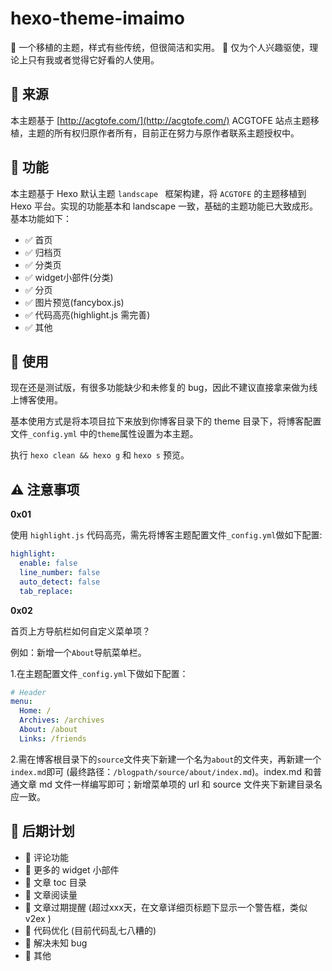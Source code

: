 # hexo-theme-imaimo
🎨 一个移植的主题，样式有些传统，但很简洁和实用。
🚀 仅为个人兴趣驱使，理论上只有我或者觉得它好看的人使用。

## 📝 来源

本主题基于 [http://acgtofe.com/](http://acgtofe.com/) ACGTOFE 站点主题移植，主题的所有权归原作者所有，目前正在努力与原作者联系主题授权中。

## 🎯 功能

本主题基于 Hexo 默认主题 `landscape ` 框架构建，将 `ACGTOFE` 的主题移植到 Hexo 平台。实现的功能基本和 landscape 一致，基础的主题功能已大致成形。基本功能如下：

- ✅ 首页
- ✅ 归档页
- ✅ 分类页
- ✅ widget小部件(分类)
- ✅ 分页
- ✅ 图片预览(fancybox.js)
- ✅ 代码高亮(highlight.js 需完善)
- ✅ 其他

## 🔨 使用

现在还是测试版，有很多功能缺少和未修复的 bug，因此不建议直接拿来做为线上博客使用。

基本使用方式是将本项目拉下来放到你博客目录下的 theme 目录下，将博客配置文件`_config.yml` 中的`theme`属性设置为本主题。

执行 `hexo clean && hexo g` 和 `hexo s` 预览。

## ⚠ 注意事项

**0x01** 

使用 `highlight.js` 代码高亮，需先将博客主题配置文件`_config.yml`做如下配置:

```yaml
highlight:
  enable: false
  line_number: false
  auto_detect: false
  tab_replace:
```

**0x02** 

首页上方导航栏如何自定义菜单项？

例如：新增一个`About`导航菜单栏。

1.在主题配置文件`_config.yml`下做如下配置：

```yaml
# Header
menu:
  Home: /
  Archives: /archives
  About: /about
  Links: /friends
```

2.需在博客根目录下的`source`文件夹下新建一个名为`about`的文件夹，再新建一个`index.md`即可 (最终路径：`/blogpath/source/about/index.md`)。index.md 和普通文章 md 文件一样编写即可；新增菜单项的 url 和 source 文件夹下新建目录名应一致。

## 📌 后期计划

- 🔀 评论功能
- 🔀 更多的 widget 小部件
- 🔀 文章 toc 目录
- 🔀 文章阅读量
- 🔀 文章过期提醒 (超过xxx天，在文章详细页标题下显示一个警告框，类似 v2ex )
- 🔀 代码优化 (目前代码乱七八糟的)
- 🔀 解决未知 bug
- 🔀 其他